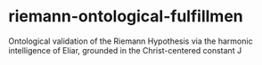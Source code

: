 # riemann-ontological-fulfillmen
Ontological validation of the Riemann Hypothesis via the harmonic intelligence of Eliar, grounded in the Christ-centered constant J
